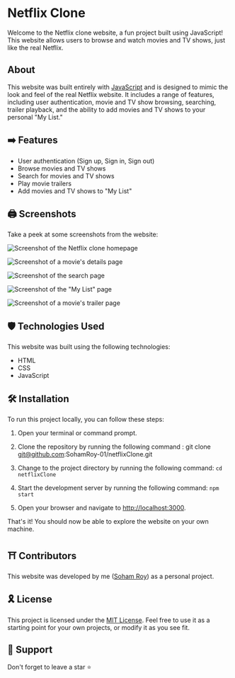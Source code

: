 # Netflix Clone

Welcome to the Netflix clone website, a fun project built using JavaScript! This website allows users to browse and watch movies and TV shows, just like the real Netflix.

## About

This website was built entirely with [JavaScript](https://www.javascript.com/) and is designed to mimic the look and feel of the real Netflix website. It includes a range of features, including user authentication, movie and TV show browsing, searching, trailer playback, and the ability to add movies and TV shows to your personal "My List."

## ➡️ Features

* User authentication (Sign up, Sign in, Sign out)
* Browse movies and TV shows
* Search for movies and TV shows
* Play movie trailers
* Add movies and TV shows to "My List"

## 🖨️ Screenshots

Take a peek at some screenshots from the website:

![Screenshot of the Netflix clone homepage](https://user-images.githubusercontent.com/104237973/221188977-5437146f-e08c-462c-a6d9-c83437ace76b.png)

![Screenshot of a movie's details page](https://user-images.githubusercontent.com/104237973/221188994-10d68242-0686-4e96-abda-953c8566b334.png)

![Screenshot of the search page](https://user-images.githubusercontent.com/104237973/221189003-ed17d8ea-7847-4938-89e4-b4375fc8a546.png)

![Screenshot of the "My List" page](https://user-images.githubusercontent.com/104237973/221189017-83c3d938-7bbc-4198-909a-60b99228322c.png)

![Screenshot of a movie's trailer page](https://user-images.githubusercontent.com/104237973/221189025-542d0ed6-cd97-4cff-b760-88bb17b019b8.png)


## 🛡️ Technologies Used

This website was built using the following technologies:

* HTML
* CSS
* JavaScript


## 🛠️ Installation

To run this project locally, you can follow these steps:

1. Open your terminal or command prompt.

2. Clone the repository by running the following command : git clone git@github.com:SohamRoy-01/netflixClone.git
     
3. Change to the project directory by running the following command: `cd netflixClone`
 
4. Start the development server by running the following command: `npm start`

5. Open your browser and navigate to [http://localhost:3000](http://localhost:3000).

That's it! You should now be able to explore the website on your own machine.


## ⛩️ Contributors

This website was developed by me ([Soham Roy](https://github.com/SohamRoy-01)) as a personal project.


## 🎗️ License

This project is licensed under the [MIT License](https://opensource.org/licenses/MIT). Feel free to use it as a starting point for your own projects, or modify it as you see fit.


## 🙏 Support

Don't forget to leave a star ⭐️



